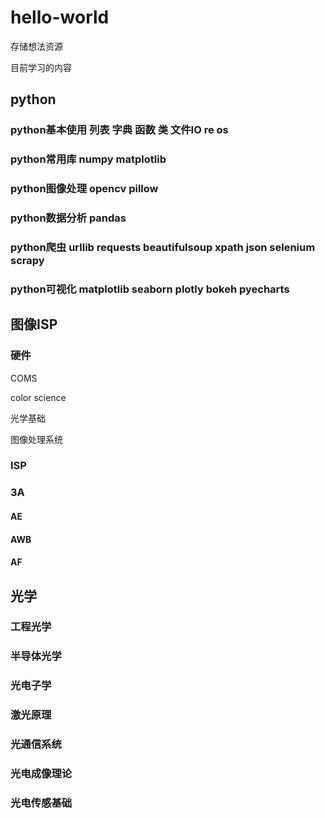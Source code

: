 # hello-world
存储想法资源

目前学习的内容
## python
### python基本使用 列表 字典 函数 类 文件IO re os
### python常用库 numpy matplotlib
### python图像处理 opencv pillow
### python数据分析 pandas
### python爬虫 urllib requests beautifulsoup xpath json selenium scrapy
### python可视化 matplotlib seaborn plotly bokeh pyecharts

## 图像ISP
### 硬件
COMS

color science

光学基础

图像处理系统

### ISP
### 3A
#### AE
#### AWB
#### AF

## 光学
### 工程光学
### 半导体光学
### 光电子学
### 激光原理
### 光通信系统
### 光电成像理论
### 光电传感基础
